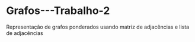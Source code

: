 # Grafos---Trabalho-2
Representação de grafos ponderados usando matriz de adjacências e lista de adjacências
